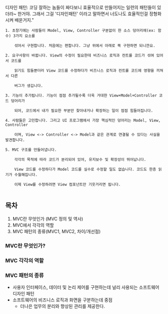 디자인 패턴: 코딩 잘하는 놈들이 짜다보니 효율적으로 만들어지는 일련의 패턴들이 있더라~ 한거야. 그래서 그걸 '디자인패턴' 이라고 말하면서 너도나도 효율적인걸 정형화시켜 배운거지."



```
1. 초창기에는 사람들이 Model, View, Controller 구분없이 한 소스 덩어리에(ex: 함수) 3가지 요소를

    섞어서 구현합니다. 처음에는 편합니다. 그냥 위에서 아래로 쭉 구현하면 되니깐요.

2. 요구사항이 바뀝니다. View의 수정이 필요한데 비즈니스 로직과 컨트롤 코드가 섞여 있어서 코드를

    읽기도 힘들뿐더러 View 코드를 수정하다가 비즈니스 로직과 컨트롤 코드에 영향을 끼쳐서 다른

    버그가 생깁니다.

3. 기능이 추가됩니다. 기능이 점점 추가될수록 더욱 거대한 View+Model+Controller 코드 덩어리가

    되어, 코드에서 내가 필요한 부분만 찾아내거나 확장하는 일이 점점 힘들어집니다.

4. 사람들은 고민합니다. 그리고 UI 프로그램에서 가장 핵심적인 덩어리는 Model, View, Controller

    이며, View <-> Controller <-> Model과 같은 관계로 연결될 수 있다는 사실을 발견합니다.

5. MVC 구조를 만들어냅니다.

    각각의 목적에 따라 코드가 분리되어 있어, 유지보수 및 확장성이 뛰어납니다.

    View 코드를 수정하다가 Model 코드를 실수로 수정할 일도 없습니다. 코드도 한층 읽기가 수월해집니다.

    이제 View를 수정하려면 View 컴포넌트만 기웃거리면 됩니다.
    
```


## 목차
1. MVC란 무엇인가 (MVC 정의 및 역사) 
2. MVC에서 각각의 역할 
3. MVC 패턴의 종류(MVC1, MVC2, 차이/개선점)

### MVC란 무엇인가?
### MVC 각각의 역할
### MVC 패턴의 종류





* 사용자 인터페이스, 데이터 및 논리 제어를 구현하는데 널리 사용되는 소프트웨어 디자인 패턴
* 소프트웨어의 비즈니스 로직과 화면을 구분하는데 중점
	* 더나은 업무의 분리와 향상된 관리를 제공한다.



